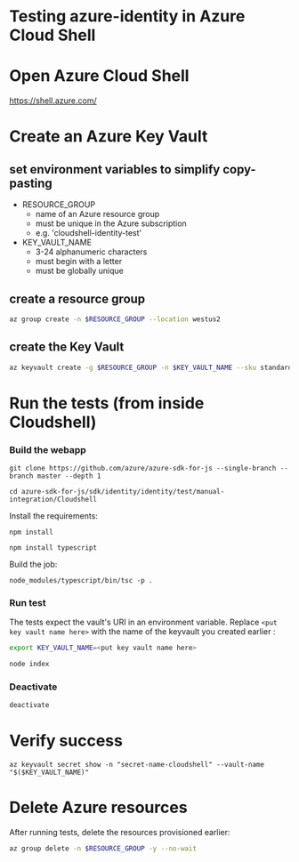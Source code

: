 # Testing azure-identity in Azure Cloud Shell

# Open Azure Cloud Shell
https://shell.azure.com/

# Create an Azure Key Vault

## set environment variables to simplify copy-pasting
- RESOURCE_GROUP
  - name of an Azure resource group
  - must be unique in the Azure subscription
  - e.g. 'cloudshell-identity-test'
- KEY_VAULT_NAME
  - 3-24 alphanumeric characters
  - must begin with a letter
  - must be globally unique

## create a resource group
```sh
az group create -n $RESOURCE_GROUP --location westus2
```

## create the Key Vault
```sh
az keyvault create -g $RESOURCE_GROUP -n $KEY_VAULT_NAME --sku standard
```

# Run the tests (from inside Cloudshell)

### Build the webapp
```
git clone https://github.com/azure/azure-sdk-for-js --single-branch --branch master --depth 1
```

```
cd azure-sdk-for-js/sdk/identity/identity/test/manual-integration/Cloudshell
```

Install the requirements:
```
npm install
```

```
npm install typescript
```

Build the job:
```
node_modules/typescript/bin/tsc -p .
```

### Run test
The tests expect the vault's URI in an environment variable. Replace `<put key vault name here>` with the name of the keyvault you created earlier :
```sh
export KEY_VAULT_NAME=<put key vault name here>
```

```sh
node index
```

### Deactivate
```sh
deactivate
```

# Verify success

```
az keyvault secret show -n "secret-name-cloudshell" --vault-name "$($KEY_VAULT_NAME)"
```

# Delete Azure resources
After running tests, delete the resources provisioned earlier:
```sh
az group delete -n $RESOURCE_GROUP -y --no-wait
```